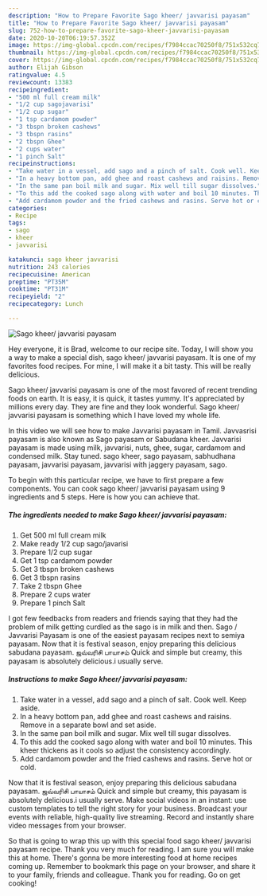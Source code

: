 ```yaml
---
description: "How to Prepare Favorite Sago kheer/ javvarisi payasam"
title: "How to Prepare Favorite Sago kheer/ javvarisi payasam"
slug: 752-how-to-prepare-favorite-sago-kheer-javvarisi-payasam
date: 2020-10-20T06:19:57.352Z
image: https://img-global.cpcdn.com/recipes/f7984ccac70250f8/751x532cq70/sago-kheer-javvarisi-payasam-recipe-main-photo.jpg
thumbnail: https://img-global.cpcdn.com/recipes/f7984ccac70250f8/751x532cq70/sago-kheer-javvarisi-payasam-recipe-main-photo.jpg
cover: https://img-global.cpcdn.com/recipes/f7984ccac70250f8/751x532cq70/sago-kheer-javvarisi-payasam-recipe-main-photo.jpg
author: Elijah Gibson
ratingvalue: 4.5
reviewcount: 13383
recipeingredient:
- "500 ml full cream milk"
- "1/2 cup sagojavarisi"
- "1/2 cup sugar"
- "1 tsp cardamom powder"
- "3 tbspn broken cashews"
- "3 tbspn rasins"
- "2 tbspn Ghee"
- "2 cups water"
- "1 pinch Salt"
recipeinstructions:
- "Take water in a vessel, add sago and a pinch of salt. Cook well. Keep aside."
- "In a heavy bottom pan, add ghee and roast cashews and raisins. Remove in a separate bowl and set aside."
- "In the same pan boil milk and sugar. Mix well till sugar dissolves."
- "To this add the cooked sago along with water and boil 10 minutes. This kheer thickens as it cools so adjust the consistency accordingly."
- "Add cardamom powder and the fried cashews and rasins. Serve hot or cold."
categories:
- Recipe
tags:
- sago
- kheer
- javvarisi

katakunci: sago kheer javvarisi 
nutrition: 243 calories
recipecuisine: American
preptime: "PT35M"
cooktime: "PT31M"
recipeyield: "2"
recipecategory: Lunch

---
```



![Sago kheer/ javvarisi payasam](https://img-global.cpcdn.com/recipes/f7984ccac70250f8/751x532cq70/sago-kheer-javvarisi-payasam-recipe-main-photo.jpg)

Hey everyone, it is Brad, welcome to our recipe site. Today, I will show you a way to make a special dish, sago kheer/ javvarisi payasam. It is one of my favorites food recipes. For mine, I will make it a bit tasty. This will be really delicious.

Sago kheer/ javvarisi payasam is one of the most favored of recent trending foods on earth. It is easy, it is quick, it tastes yummy. It's appreciated by millions every day. They are fine and they look wonderful. Sago kheer/ javvarisi payasam is something which I have loved my whole life.

In this video we will see how to make Javvarisi payasam in Tamil. Javvasrisi payasam is also known as Sago payasam or Sabudana kheer. Javvarisi payasam is made using milk, javvarisi, nuts, ghee, sugar, cardamom and condensed milk. Stay tuned. sago kheer, sago payasam, sabhudhana payasam, javvarisi payasam, javvarisi with jaggery payasam, sago.


To begin with this particular recipe, we have to first prepare a few components. You can cook sago kheer/ javvarisi payasam using 9 ingredients and 5 steps. Here is how you can achieve that.

<!--inarticleads1-->

##### The ingredients needed to make Sago kheer/ javvarisi payasam:

1. Get 500 ml full cream milk
1. Make ready 1/2 cup sago/javarisi
1. Prepare 1/2 cup sugar
1. Get 1 tsp cardamom powder
1. Get 3 tbspn broken cashews
1. Get 3 tbspn rasins
1. Take 2 tbspn Ghee
1. Prepare 2 cups water
1. Prepare 1 pinch Salt


I got few feedbacks from readers and friends saying that they had the problem of milk getting curdled as the sago is in milk and then. Sago / Javvarisi Payasam is one of the easiest payasam recipes next to semiya payasam. Now that it is festival season, enjoy preparing this delicious sabudana payasam. ஜவ்வரிசி பாயாசம் Quick and simple but creamy, this payasam is absolutely delicious.i usually serve. 

<!--inarticleads2-->

##### Instructions to make Sago kheer/ javvarisi payasam:

1. Take water in a vessel, add sago and a pinch of salt. Cook well. Keep aside.
1. In a heavy bottom pan, add ghee and roast cashews and raisins. Remove in a separate bowl and set aside.
1. In the same pan boil milk and sugar. Mix well till sugar dissolves.
1. To this add the cooked sago along with water and boil 10 minutes. This kheer thickens as it cools so adjust the consistency accordingly.
1. Add cardamom powder and the fried cashews and rasins. Serve hot or cold.


Now that it is festival season, enjoy preparing this delicious sabudana payasam. ஜவ்வரிசி பாயாசம் Quick and simple but creamy, this payasam is absolutely delicious.i usually serve. Make social videos in an instant: use custom templates to tell the right story for your business. Broadcast your events with reliable, high-quality live streaming. Record and instantly share video messages from your browser. 

So that is going to wrap this up with this special food sago kheer/ javvarisi payasam recipe. Thank you very much for reading. I am sure you will make this at home. There's gonna be more interesting food at home recipes coming up. Remember to bookmark this page on your browser, and share it to your family, friends and colleague. Thank you for reading. Go on get cooking!
